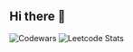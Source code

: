 ## Hi there 👋
![Codewars](https://github.r2v.ch/codewars?user=Lenin-Grub&name=true) ![Leetcode Stats](https://leetcard.jacoblin.cool/Lenin-Grub?theme=dark&font=Quattrocento)
<!--
**Lenin-Grub/Lenin-Grub** is a ✨ _special_ ✨ repository because its `README.md` (this file) appears on your GitHub profile.

Here are some ideas to get you started:

- 🔭 I’m currently working on ...
- 🌱 I’m currently learning ...
- 👯 I’m looking to collaborate on ...
- 🤔 I’m looking for help with ...
- 💬 Ask me about ...
- 📫 How to reach me: ...
- 😄 Pronouns: ...
- ⚡ Fun fact: ...
-->
